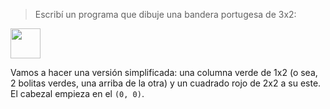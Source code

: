 > Escribí un programa que dibuje una bandera portugesa de 3x2:

<img src="http://upload.wikimedia.org/wikipedia/commons/5/5c/Flag_of_Portugal.svg" width="48">

Vamos a hacer una versión simplificada: una columna verde de 1x2 (o sea, 2 bolitas verdes, una arriba de la otra) y un cuadrado rojo de 2x2 a su este. El cabezal empieza en el `(0, 0)`.

